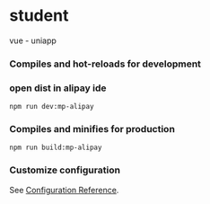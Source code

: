 # student

vue - uniapp

### Compiles and hot-reloads for development
### open dist in alipay ide
```
npm run dev:mp-alipay
```

### Compiles and minifies for production
```
npm run build:mp-alipay
```

### Customize configuration
See [Configuration Reference](https://cli.vuejs.org/config/).
